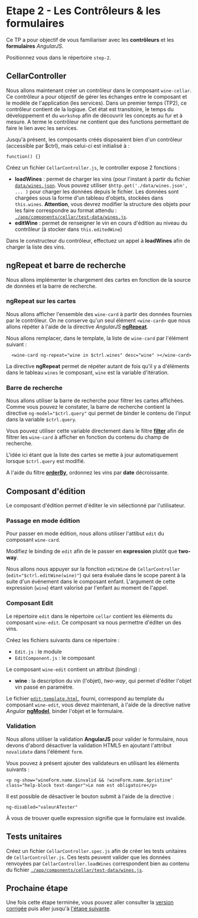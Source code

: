 # Etape 2 - Les Contrôleurs & les formulaires
Ce TP a pour objectif de vous familiariser avec les **contrôleurs** et les **formulaires** *AngularJS*.

Positionnez vous dans le répertoire `step-2`.

## CellarController
Nous allons maintenant créer un contrôleur dans le composant `wine-cellar`. Ce contrôleur a pour objectif de gérer les échanges entre le composant et le modèle de l'application (les services). Dans un premier temps (TP2), ce contrôleur contient de la logique. Cet état est transitoire, le temps du développement et du `workshop` afin de découvrir les concepts au fur et à mesure. A terme le contrôleur ne contient que des functions permettant de faire le lien avec les services.

Jusqu'à présent, les composants créés disposaient bien d'un contrôleur (accessible par $ctrl), mais celui-ci est initialisé à :
```
function() {}
```

Créez un fichier `CellarController.js`, le controller expose 2 fonctions :
* **loadWines** : permet de charger les vins (pour l'instant à partir du fichier [`data/wines.json`](./public/data/wines.json). Vous pouvez utiliser `$http.get('./data/wines.json', ... )` pour charger les données depuis le fichier. Les données sont chargées sous la forme d'un tableau d'objets, stockées dans `this.wines`. **Attention**, vous devrez modifier la structure des objets pour les faire correspondre au format attendu : [`./app/components/cellar/test-data/wines.js`](./app/components/cellar/test-data/wines.js).
* **editWine** : permet de renseigner le vin en cours d'édition au niveau du contrôleur (à stocker dans `this.editedWine`)

Dans le constructeur du contrôleur, effectuez un appel à **loadWines** afin de charger la liste des vins.

## ngRepeat et barre de recherche
Nous allons implémenter le chargement des cartes en fonction de la source de données et la barre de recherche.

### ngRepeat sur les cartes
Nous allons afficher l'ensemble des `wine-card` à partir des données fournies par le contrôleur. On ne conserve qu'un seul élément `<wine-card>` que nous allons répéter à l'aide de la directive *AngularJS* [**ngRepeat**](https://docs.angularjs.org/api/ng/directive/ngRepeat).

Nous allons remplacer, dans le template, la liste de `wine-card` par l'élément suivant :
```
  <wine-card ng-repeat="wine in $ctrl.wines" desc="wine" ></wine-card>
```

La directive **ngRepeat** permet de répéter autant de fois qu'il y a d'éléments dans le tableau `wines` le composant, `wine` est la variable d'itération.

### Barre de recherche
Nous allons utiliser la barre de recherche pour filtrer les cartes affichées. Comme vous pouvez le constater, la barre de recherche contient la directive `ng-model="$ctrl.query"` qui permet de binder le contenu de l'input dans la variable `$ctrl.query`.

Vous pouvez utiliser cette variable directement dans le filtre [**filter**](https://docs.angularjs.org/api/ng/filter/filter) afin de filtrer les `wine-card` à afficher en fonction du contenu du champ de recherche.

L'idée ici étant que la liste des cartes se mette à jour automatiquement lorsque `$ctrl.query` est modifié.

A l'aide du filtre [**orderBy**](https://docs.angularjs.org/api/ng/filter/orderBy), ordonnez les vins par **date** décroissante.

## Composant d'édition
Le composant d'édition permet d'éditer le vin sélectionné par l'utilisateur.

### Passage en mode édition
Pour passer en mode édition, nous allons utiliser l'attibut `edit` du composant `wine-card`.

Modifiez le binding de `edit` afin de le passer en **expression** plutôt que **two-way**.

Nous allons nous appuyer sur la fonction `editWine` de `CellarController` (`edit="$ctrl.editWine(wine)"`) qui sera évaluée dans le scope parent à la suite d'un événement dans le composant enfant. L'argument de cette expression (`wine`) étant valorisé par l'enfant au moment de l'appel.

### Composant Edit
Le répertoire `edit` dans le répertoire `cellar` contient les éléments du composant `wine-edit`. Ce composant va nous permettre d'éditer un des vins.

Créez les fichiers suivants dans ce répertoire :
* `Edit.js` : le module
* `EditComponent.js` : le composant

Le composant `wine-edit` contient un attribut (binding) :
* **wine** : la description du vin (l'objet), *two-way*, qui permet d'éditer l'objet vin passé en paramètre.

Le fichier [`edit-template.html`](app/components/cellar/edit/edit-template.html), fourni, correspond au template du composant `wine-edit`, vous devez maintenant, à l'aide de la directive native *Angular*  [**ngModel**](https://docs.angularjs.org/api/ng/directive/ngModel), binder l'objet et le formulaire.

### Validation
Nous allons utiliser la validation **AngularJS** pour valider le formulaire, nous devons d'abord désactiver la validation HTML5 en ajoutant l'attribut `novalidate` dans l'élément `form`.

Vous pouvez à présent ajouter des validateurs en utilisant les éléments suivants :
```
<p ng-show="wineForm.name.$invalid && !wineForm.name.$pristine" class="help-block text-danger">Le nom est obligatoire</p>
```

Il est possible de désactiver le bouton submit à l'aide de la directive :
```
ng-disabled="valeurATester"
```

À vous de trouver quelle expression signifie que le formulaire est invalide.

## Tests unitaires
Créez un fichier `CellarController.spec.js` afin de créer les tests unitaires de `CellarController.js`.
Ces tests peuvent valider que les données renvoyées par `CellarController.loadWines` correspondent bien au contenu du fichier [`./app/components/cellar/test-data/wines.js`](./app/components/cellar/test-data/wines.js).

## Prochaine étape

Une fois cette étape terminée, vous pouvez aller consulter la [version corrigée](../step-2-done) puis aller jusqu'à [l'étape suivante](../step-3).
